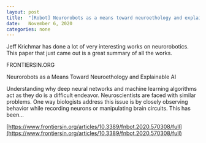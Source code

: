 ```yaml
---
layout: post
title:  "[Robot] Neurorobots as a means toward neuroethology and explainable AI"
date:   November 6, 2020
categories: none
---
```




Jeff Krichmar has done a lot of very interesting works on neurorobotics. This paper that just came out is a great summary of all the works.






FRONTIERSIN.ORG

Neurorobots as a Means Toward Neuroethology and Explainable AI

Understanding why deep neural networks and machine learning algorithms act as they do is a difficult endeavor. Neuroscientists are faced with similar problems. One way biologists address this issue is by closely observing behavior while recording neurons or manipulating brain circuits. This has been...





[https://www.frontiersin.org/articles/10.3389/fnbot.2020.570308/full](https://www.frontiersin.org/articles/10.3389/fnbot.2020.570308/full)



 

